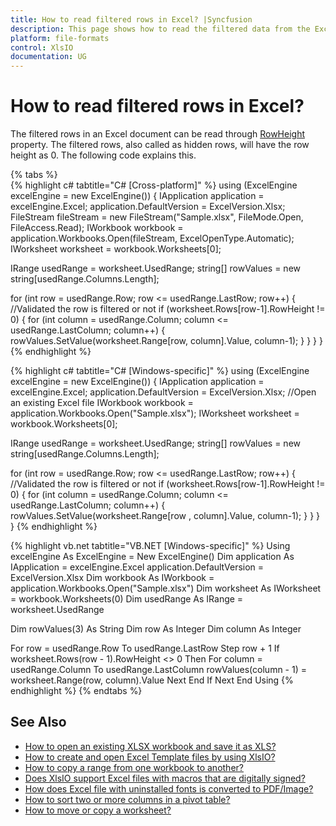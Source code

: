 ```yaml
---
title: How to read filtered rows in Excel? |Syncfusion
description: This page shows how to read the filtered data from the Excel file using Syncfusion .NET Excel library (XlsIO).
platform: file-formats
control: XlsIO
documentation: UG
---
```


# How to read filtered rows in Excel?

The filtered rows in an Excel document can be read through [RowHeight](https://help.syncfusion.com/cr/file-formats/Syncfusion.XlsIO.IRange.html#Syncfusion_XlsIO_IRange_RowHeight) property. The filtered rows, also called as hidden rows, will have the row height as 0. The following code explains this.

{% tabs %}  
{% highlight c# tabtitle="C# [Cross-platform]" %}
using (ExcelEngine excelEngine = new ExcelEngine())
{
  IApplication application = excelEngine.Excel;
  application.DefaultVersion = ExcelVersion.Xlsx;
  FileStream fileStream = new FileStream("Sample.xlsx", FileMode.Open, FileAccess.Read);
  IWorkbook workbook = application.Workbooks.Open(fileStream, ExcelOpenType.Automatic);
  IWorksheet worksheet = workbook.Worksheets[0];

  IRange usedRange = worksheet.UsedRange;
  string[] rowValues = new string[usedRange.Columns.Length];

  for (int row = usedRange.Row; row <= usedRange.LastRow; row++)
  {
    //Validated the row is filtered or not
    if (worksheet.Rows[row-1].RowHeight != 0)
    {
      for (int column = usedRange.Column; column <= usedRange.LastColumn; column++)
      {
        rowValues.SetValue(worksheet.Range[row, column].Value, column-1);
      }
    }
  }
}
{% endhighlight %}

{% highlight c# tabtitle="C# [Windows-specific]" %}
using (ExcelEngine excelEngine = new ExcelEngine())
{
  IApplication application = excelEngine.Excel;
  application.DefaultVersion = ExcelVersion.Xlsx;
  //Open an existing Excel file
  IWorkbook workbook = application.Workbooks.Open("Sample.xlsx");
  IWorksheet worksheet = workbook.Worksheets[0];
	
  IRange usedRange = worksheet.UsedRange;
  string[] rowValues = new string[usedRange.Columns.Length];

  for (int row = usedRange.Row; row <= usedRange.LastRow; row++)
  {
    //Validated the row is filtered or not
    if (worksheet.Rows[row-1].RowHeight != 0)
    {
      for (int column = usedRange.Column; column <= usedRange.LastColumn; column++)
      {
        rowValues.SetValue(worksheet.Range[row , column].Value, column-1);
      }
    }
  }
}
{% endhighlight %}

{% highlight vb.net tabtitle="VB.NET [Windows-specific]" %}
Using excelEngine As ExcelEngine = New ExcelEngine()
  Dim application As IApplication = excelEngine.Excel
  application.DefaultVersion = ExcelVersion.Xlsx
  Dim workbook As IWorkbook = application.Workbooks.Open("Sample.xlsx")
  Dim worksheet As IWorksheet = workbook.Worksheets(0)
  Dim usedRange As IRange = worksheet.UsedRange

  Dim rowValues(3) As String
  Dim row As Integer
  Dim column As Integer

  For row = usedRange.Row To usedRange.LastRow Step row + 1
    If worksheet.Rows(row - 1).RowHeight <> 0 Then
      For column = usedRange.Column To usedRange.LastColumn
        rowValues(column - 1) = worksheet.Range(row, column).Value
      Next
    End If
  Next
End Using
{% endhighlight %}
{% endtabs %}  

## See Also

* [How to open an existing XLSX workbook and save it as XLS?](how-to-open-an-existing-xlsx-workbook-and-save-it-as-xls)
* [How to create and open Excel Template files by using XlsIO?](how-to-create-and-open-excel-template-files-by-using-xlsio)
* [How to copy a range from one workbook to another?](how-to-copy-a-range-from-one-workbook-to-another)
* [Does XlsIO support Excel files with macros that are digitally signed?](does-xlsio-support-excel-files-with-macros-that-are-digitally-signed)
* [How does Excel file with uninstalled fonts is converted to PDF/Image?](how-does-excel-file-with-uninstalled-fonts-is-converted-to-pdf-image)
* [How to sort two or more columns in a pivot table?](how-to-sort-two-or-more-columns-in-a-pivot-table)
* [How to move or copy a worksheet?](https://help.syncfusion.com/file-formats/xlsio/working-with-excel-worksheet#move-or-copy-a-worksheet)

